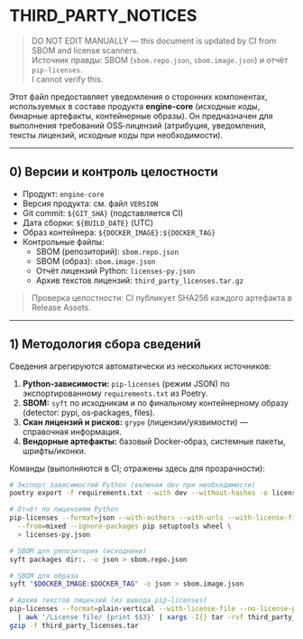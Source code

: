 # THIRD_PARTY_NOTICES

> DO NOT EDIT MANUALLY — this document is updated by CI from SBOM and license scanners.  
> Источник правды: SBOM (`sbom.repo.json`, `sbom.image.json`) и отчёт `pip-licenses`.  
> I cannot verify this.

Этот файл предоставляет уведомления о сторонних компонентах, используемых в составе продукта **engine-core** (исходные коды, бинарные артефакты, контейнерные образы). Он предназначен для выполнения требований OSS‑лицензий (атрибуция, уведомления, тексты лицензий, исходные коды при необходимости).

---

## 0) Версии и контроль целостности

- Продукт: `engine-core`
- Версия продукта: см. файл `VERSION`
- Git commit: `${GIT_SHA}` (подставляется CI)
- Дата сборки: `${BUILD_DATE}` (UTC)
- Образ контейнера: `${DOCKER_IMAGE}:${DOCKER_TAG}`
- Контрольные файлы:
  - SBOM (репозиторий): `sbom.repo.json`
  - SBOM (образ): `sbom.image.json`
  - Отчёт лицензий Python: `licenses-py.json`
  - Архив текстов лицензий: `third_party_licenses.tar.gz`

> Проверка целостности: CI публикует SHA256 каждого артефакта в Release Assets.

---

## 1) Методология сбора сведений

Сведения агрегируются автоматически из нескольких источников:

1. **Python‑зависимости:** `pip-licenses` (режим JSON) по экспортированному `requirements.txt` из Poetry.
2. **SBOM:** `syft` по исходникам и по финальному контейнерному образу (detector: pypi, os‑packages, files).
3. **Скан лицензий и рисков:** `grype` (лицензии/уязвимости) — справочная информация.
4. **Вендорные артефакты:** базовый Docker‑образ, системные пакеты, шрифты/иконки.

Команды (выполняются в CI; отражены здесь для прозрачности):

```bash
# Экспорт зависимостей Python (включая dev при необходимости)
poetry export -f requirements.txt --with dev --without-hashes -o licenses.requirements.txt

# Отчёт по лицензиям Python
pip-licenses --format=json --with-authors --with-urls --with-license-file \
  --from=mixed --ignore-packages pip setuptools wheel \
  > licenses-py.json

# SBOM для репозитория (исходники)
syft packages dir:. -o json > sbom.repo.json

# SBOM для образа
syft "$DOCKER_IMAGE:$DOCKER_TAG" -o json > sbom.image.json

# Архив текстов лицензий (из вывода pip-licenses)
pip-licenses --format=plain-vertical --with-license-file --no-license-path \
  | awk '/License file/ {print $$3}' | xargs -I{} tar -rvf third_party_licenses.tar {}
gzip -f third_party_licenses.tar
